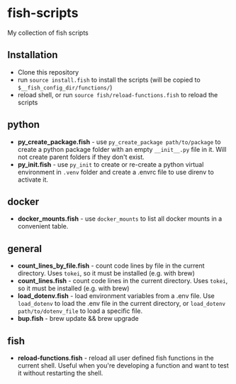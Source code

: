 # fish-scripts
My collection of fish scripts

## Installation
* Clone this repository
* run `source install.fish` to install the scripts (will be copied to `$__fish_config_dir/functions/`)
* reload shell, or run `source fish/reload-functions.fish` to reload the scripts

## python
* **py_create_package.fish** - use `py_create_package path/to/package` to create a python package folder with an empty `__init__.py` file in it. Will not create parent folders if they don't exist.
* **py_init.fish** - use `py_init` to create or re-create a python virtual environment in `.venv` folder and create a .envrc file to use direnv to activate it.

## docker
* **docker_mounts.fish** - use `docker_mounts` to list all docker mounts in a convenient table.

## general
* **count_lines_by_file.fish** - count code lines by file in the current directory. Uses `tokei`, so it must be installed (e.g. with brew)
* **count_lines.fish** - count code lines in the current directory. Uses `tokei`, so it must be installed (e.g. with brew)
* **load_dotenv.fish** - load environment variables from a .env file. Use `load_dotenv` to load the .env file in the current directory, or `load_dotenv path/to/dotenv_file` to load a specific file.
* **bup.fish** - brew update && brew upgrade

## fish
* **reload-functions.fish** - reload all user defined fish functions in the current shell. Useful when you're developing a function and want to test it without restarting the shell.